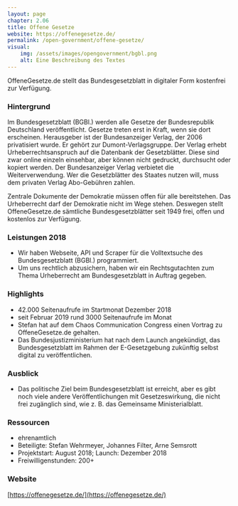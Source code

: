 ```yaml
---
layout: page
chapter: 2.06
title: Offene Gesetze
website: https://offenegesetze.de/
permalink: /open-government/offene-gesetze/
visual:
    img: /assets/images/opengovernment/bgbl.png
    alt: Eine Beschreibung des Textes
---
```



OffeneGesetze.de stellt das Bundesgesetzblatt in digitaler Form kostenfrei zur Verfügung.

### Hintergrund

Im Bundesgesetzblatt (BGBl.) werden alle Gesetze der Bundesrepublik Deutschland veröffentlicht. Gesetze treten erst in Kraft, wenn sie dort erscheinen. Herausgeber ist der Bundesanzeiger Verlag, der 2006 privatisiert wurde. Er gehört zur Dumont-Verlagsgruppe. Der Verlag erhebt Urheberrechtsanspruch auf die Datenbank der Gesetzblätter. Diese sind zwar online einzeln einsehbar, aber können nicht gedruckt, durchsucht oder kopiert werden. Der Bundesanzeiger Verlag verbietet die Weiterverwendung. Wer die Gesetzblätter des Staates nutzen will, muss dem privaten Verlag Abo-Gebühren zahlen. 

Zentrale Dokumente der Demokratie müssen offen für alle bereitstehen. Das Urheberrecht darf der Demokratie nicht im Wege stehen. Deswegen stellt OffeneGesetze.de sämtliche Bundesgesetzblätter seit 1949 frei, offen und kostenlos zur Verfügung.


### Leistungen 2018

* Wir haben Webseite, API und Scraper für die Volltextsuche des Bundesgesetzblatt (BGBl.) programmiert.
* Um uns rechtlich abzusichern, haben wir ein Rechtsgutachten zum Thema Urheberrecht am Bundesgesetzblatt in Auftrag gegeben.


### Highlights

* 42.000 Seitenaufrufe im Startmonat Dezember 2018
* seit Februar 2019 rund 3000 Seitenaufrufe im Monat
* Stefan hat auf dem Chaos Communication Congress einen Vortrag zu OffeneGesetze.de gehalten.
* Das Bundesjustizministerium hat nach dem Launch angekündigt, das Bundesgesetzblatt im Rahmen der E-Gesetzgebung zukünftig selbst digital zu veröffentlichen.


### Ausblick

* Das politische Ziel beim Bundesgesetzblatt ist erreicht, aber es gibt noch viele andere Veröffentlichungen mit Gesetzeswirkung, die nicht frei zugänglich sind, wie z. B. das Gemeinsame Ministerialblatt.


### Ressourcen

* ehrenamtlich
* Beteiligte: Stefan Wehrmeyer, Johannes Filter, Arne Semsrott
* Projektstart: August 2018; Launch: Dezember 2018
* Freiwilligenstunden: 200+


### Website

[https://offenegesetze.de/](https://offenegesetze.de/)
